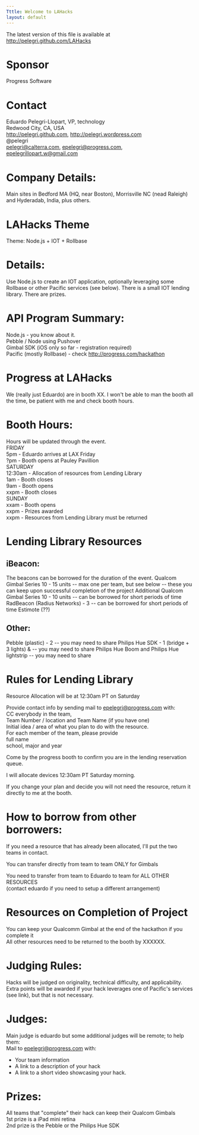 ```yaml
---
Tttle: Welcome to LAHacks
layout: default
---
```


The latest version of this file is available at http://pelegri.github.com/LAHacks

# Sponsor
   Progress Software

# Contact
   Eduardo Pelegri-Llopart, VP, technology  
   Redwood City, CA, USA  
   http://pelegri.github.com, http://pelegri.wordpress.com  
   @pelegri  
   pelegri@calterra.com, epelegri@progress.com, epelegrillopart.w@gmail.com  

# Company Details:
   Main sites in Bedford MA (HQ, near Boston), Morrisville NC (nead Raleigh) and Hyderadab, India, plus others.

# LAHacks Theme
Theme:  Node.js + IOT + Rollbase

# Details:
   Use Node.js to create an IOT application, optionally leveraging some Rollbase or other Pacific services (see below).  There is a small IOT lending library.  There are prizes.


# API Program Summary:
   Node.js - you know about it.  
   Pebble / Node using Pushover  
   Gimbal SDK (iOS only so far - registration required)  
   Pacific (mostly Rollbase) - check http://progress.com/hackathon 


# Progress at LAHacks
   We (really just Eduardo) are in booth XX. I won't be able to man the booth all the time, be patient with me and check booth hours.


# Booth Hours:
  Hours will be updated through the event.  
  FRIDAY  
	5pm - Eduardo arrives at LAX Friday  
	?pm - Booth opens at Pauley Pavillion  
  SATURDAY  
	12:30am - Allocation of resources from Lending Library  
        1am - Booth closes  
        9am - Booth opens  
        xxpm - Booth closes  
  SUNDAY  
        xxam - Booth opens  
        xxpm - Prizes awarded  
        xxpm - Resources from Lending Library must be returned  

# Lending Library Resources  

## iBeacon:
   The beacons can be borrowed for the duration of the event.
   Qualcom Gimbal Series 10 - 15 units
     -- max one per team, but see below
     -- these you can keep upon successful completion of the project
   Additional Qualcom Gimbal Series 10 - 10 units
     -- can be borrowed for short periods of time
   RadBeacon (Radius Networks) - 3
     -- can be borrowed for short periods of time 
   Estimote (??)

## Other:
   Pebble (plastic) - 2
     -- you may need to share
   Philips Hue SDK - 1 (bridge + 3 lights) &
     -- you may need to share
   Philips Hue Boom and Philips Hue lightstrip
     -- you may need to share
   

# Rules for Lending Library
   Resource Allocation will be at 12:30am PT on Saturday  

   Provide contact info by sending mail to epelegri@progress.com with:  
     CC everybody in the team,  
     Team Number / location and Team Name (if you have one)  
     Initial idea / area of what you plan to do with the resource.  
     For each member of the team, please provide  
       full name  
       school, major and year  

   Come by the progress booth to confirm you are in the lending reservation queue.  

   I will allocate devices 12:30am PT Saturday morning.  
   
   If you change your plan and decide you will not need the resource, return it directly to me at the booth.
   
# How to borrow from other borrowers:
   If you need a resource that has already been allocated, I'll put the two teams in contact.  

   You can transfer directly from team to team ONLY for Gimbals  

   You need to transfer from team to Eduardo to team for ALL OTHER RESOURCES  
       (contact eduardo if you need to setup a different arrangement)  

# Resources on Completion of Project
   You can keep your Qualcomm Gimbal at the end of the hackathon if you complete it  
   All other resources need to be returned to the booth by XXXXXX.  

# Judging Rules:
   Hacks will be judged on originality, technical difficulty, and applicability.  
   Extra points will be awarded if your hack leverages one of Pacific's services (see link), but that is not necessary.  

# Judges:
   Main judge is eduardo but some additional judges will be remote; to help them:  
   Mail to epelegri@progress.com with:  
   * Your team information  
   * A link to a description of your hack  
   * A link to a short video showcasing your hack.  

# Prizes:
   All teams that "complete" their hack can keep their Qualcom Gimbals  
   1st prize is a iPad mini retina  
   2nd prize is the Pebble or the Philips Hue SDK  
   
